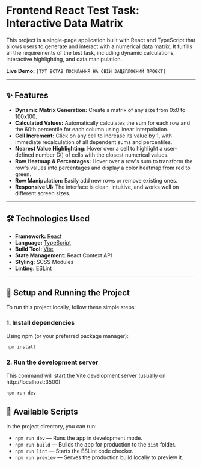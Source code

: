 # Frontend React Test Task: Interactive Data Matrix

This project is a single-page application built with React and TypeScript that allows users to generate and interact with a numerical data matrix. It fulfills all the requirements of the test task, including dynamic calculations, interactive highlighting, and data manipulation.

**Live Demo:** `[ТУТ ВСТАВ ПОСИЛАННЯ НА СВІЙ ЗАДЕПЛОЄНИЙ ПРОЄКТ]`

---

## ✨ Features

- **Dynamic Matrix Generation:** Create a matrix of any size from 0x0 to 100x100.
- **Calculated Values:** Automatically calculates the sum for each row and the 60th percentile for each column using linear interpolation.
- **Cell Increment:** Click on any cell to increase its value by 1, with immediate recalculation of all dependent sums and percentiles.
- **Nearest Value Highlighting:** Hover over a cell to highlight a user-defined number (X) of cells with the closest numerical values.
- **Row Heatmap & Percentages:** Hover over a row's sum to transform the row's values into percentages and display a color heatmap from red to green.
- **Row Manipulation:** Easily add new rows or remove existing ones.
- **Responsive UI:** The interface is clean, intuitive, and works well on different screen sizes.

---

## 🛠️ Technologies Used

- **Framework:** [React](https://react.dev/)
- **Language:** [TypeScript](https://www.typescriptlang.org/)
- **Build Tool:** [Vite](https://vitejs.dev/)
- **State Management:** React Context API
- **Styling:** SCSS Modules
- **Linting:** ESLint

---

## 🚀 Setup and Running the Project

To run this project locally, follow these simple steps:

### 1. Install dependencies
Using npm (or your preferred package manager):
```bash
npm install
```

### 2. Run the development server
This command will start the Vite development server (usually on http://localhost:3500)
```bash
npm run dev
```

## 📜 Available Scripts

In the project directory, you can run:

- `npm run dev` — Runs the app in development mode.
- `npm run build` — Builds the app for production to the `dist` folder.
- `npm run lint` — Starts the ESLint code checker.
- `npm run preview` — Serves the production build locally to preview it.